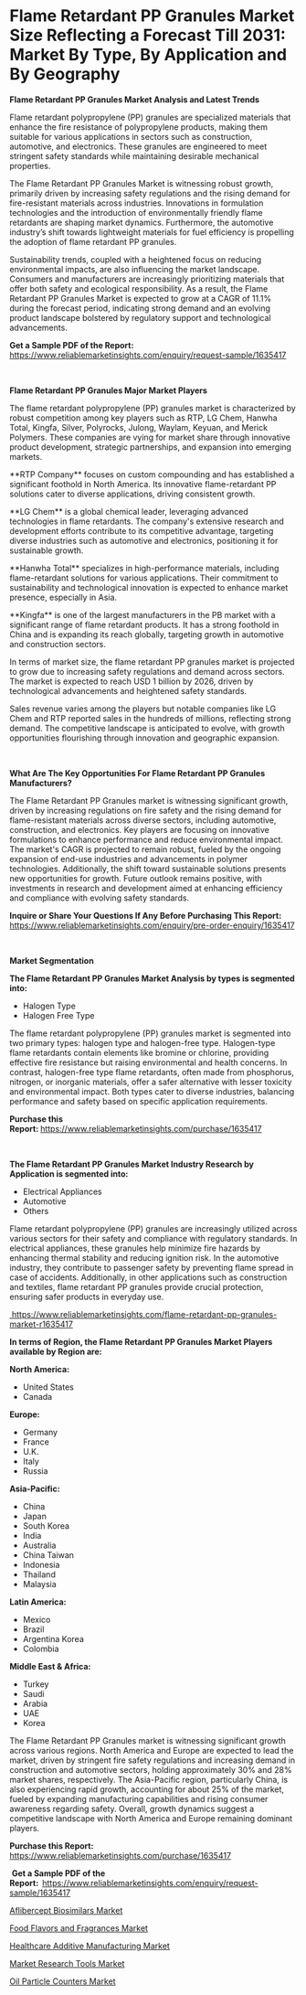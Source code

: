 <p><h1>Flame Retardant PP Granules Market Size Reflecting a Forecast Till 2031: Market By Type, By Application and By Geography</h1></p><p><strong>Flame Retardant PP Granules Market Analysis and Latest Trends</strong></p>
<p><p>Flame retardant polypropylene (PP) granules are specialized materials that enhance the fire resistance of polypropylene products, making them suitable for various applications in sectors such as construction, automotive, and electronics. These granules are engineered to meet stringent safety standards while maintaining desirable mechanical properties.</p><p>The Flame Retardant PP Granules Market is witnessing robust growth, primarily driven by increasing safety regulations and the rising demand for fire-resistant materials across industries. Innovations in formulation technologies and the introduction of environmentally friendly flame retardants are shaping market dynamics. Furthermore, the automotive industry’s shift towards lightweight materials for fuel efficiency is propelling the adoption of flame retardant PP granules.</p><p>Sustainability trends, coupled with a heightened focus on reducing environmental impacts, are also influencing the market landscape. Consumers and manufacturers are increasingly prioritizing materials that offer both safety and ecological responsibility. As a result, the Flame Retardant PP Granules Market is expected to grow at a CAGR of 11.1% during the forecast period, indicating strong demand and an evolving product landscape bolstered by regulatory support and technological advancements.</p></p>
<p><strong>Get a Sample PDF of the Report:&nbsp;</strong> <a href="https://www.reliablemarketinsights.com/enquiry/request-sample/1635417?utm_campaign=1551&utm_medium=2&utm_source=Github&utm_content=ia&utm_term=11102024&utm_id=flame-retardant-pp-granules">https://www.reliablemarketinsights.com/enquiry/request-sample/1635417</a></p>
<p>&nbsp;</p>
<p><strong>Flame Retardant PP Granules Major Market Players</strong></p>
<p><p>The flame retardant polypropylene (PP) granules market is characterized by robust competition among key players such as RTP, LG Chem, Hanwha Total, Kingfa, Silver, Polyrocks, Julong, Waylam, Keyuan, and Merick Polymers. These companies are vying for market share through innovative product development, strategic partnerships, and expansion into emerging markets.</p><p>**RTP Company** focuses on custom compounding and has established a significant foothold in North America. Its innovative flame-retardant PP solutions cater to diverse applications, driving consistent growth.</p><p>**LG Chem** is a global chemical leader, leveraging advanced technologies in flame retardants. The company's extensive research and development efforts contribute to its competitive advantage, targeting diverse industries such as automotive and electronics, positioning it for sustainable growth.</p><p>**Hanwha Total** specializes in high-performance materials, including flame-retardant solutions for various applications. Their commitment to sustainability and technological innovation is expected to enhance market presence, especially in Asia.</p><p>**Kingfa** is one of the largest manufacturers in the PB market with a significant range of flame retardant products. It has a strong foothold in China and is expanding its reach globally, targeting growth in automotive and construction sectors.</p><p>In terms of market size, the flame retardant PP granules market is projected to grow due to increasing safety regulations and demand across sectors. The market is expected to reach USD 1 billion by 2026, driven by technological advancements and heightened safety standards.</p><p>Sales revenue varies among the players but notable companies like LG Chem and RTP reported sales in the hundreds of millions, reflecting strong demand. The competitive landscape is anticipated to evolve, with growth opportunities flourishing through innovation and geographic expansion.</p></p>
<p>&nbsp;</p>
<p><strong>What Are The Key Opportunities For Flame Retardant PP Granules Manufacturers?</strong></p>
<p><p>The Flame Retardant PP Granules market is witnessing significant growth, driven by increasing regulations on fire safety and the rising demand for flame-resistant materials across diverse sectors, including automotive, construction, and electronics. Key players are focusing on innovative formulations to enhance performance and reduce environmental impact. The market's CAGR is projected to remain robust, fueled by the ongoing expansion of end-use industries and advancements in polymer technologies. Additionally, the shift toward sustainable solutions presents new opportunities for growth. Future outlook remains positive, with investments in research and development aimed at enhancing efficiency and compliance with evolving safety standards.</p></p>
<p><strong>Inquire or Share Your Questions If Any Before Purchasing This Report:</strong> <a href="https://www.reliablemarketinsights.com/enquiry/pre-order-enquiry/1635417?utm_campaign=1551&utm_medium=2&utm_source=Github&utm_content=ia&utm_term=11102024&utm_id=flame-retardant-pp-granules">https://www.reliablemarketinsights.com/enquiry/pre-order-enquiry/1635417</a></p>
<p>&nbsp;</p>
<p><strong>Market Segmentation</strong></p>
<p><strong>The Flame Retardant PP Granules Market Analysis by types is segmented into:</strong></p>
<p><ul><li>Halogen Type</li><li>Halogen Free Type</li></ul></p>
<p><p>The flame retardant polypropylene (PP) granules market is segmented into two primary types: halogen type and halogen-free type. Halogen-type flame retardants contain elements like bromine or chlorine, providing effective fire resistance but raising environmental and health concerns. In contrast, halogen-free type flame retardants, often made from phosphorus, nitrogen, or inorganic materials, offer a safer alternative with lesser toxicity and environmental impact. Both types cater to diverse industries, balancing performance and safety based on specific application requirements.</p></p>
<p><strong>Purchase this Report:&nbsp;</strong><a href="https://www.reliablemarketinsights.com/purchase/1635417?utm_campaign=1551&utm_medium=2&utm_source=Github&utm_content=ia&utm_term=11102024&utm_id=flame-retardant-pp-granules">https://www.reliablemarketinsights.com/purchase/1635417</a></p>
<p>&nbsp;</p>
<p><strong>The Flame Retardant PP Granules Market Industry Research by Application is segmented into:</strong></p>
<p><ul><li>Electrical Appliances</li><li>Automotive</li><li>Others</li></ul></p>
<p><p>Flame retardant polypropylene (PP) granules are increasingly utilized across various sectors for their safety and compliance with regulatory standards. In electrical appliances, these granules help minimize fire hazards by enhancing thermal stability and reducing ignition risk. In the automotive industry, they contribute to passenger safety by preventing flame spread in case of accidents. Additionally, in other applications such as construction and textiles, flame retardant PP granules provide crucial protection, ensuring safer products in everyday use.</p></p>
<p><a href="https://www.reliablemarketinsights.com/flame-retardant-pp-granules-market-r1635417?utm_campaign=1551&utm_medium=2&utm_source=Github&utm_content=ia&utm_term=11102024&utm_id=flame-retardant-pp-granules">&nbsp;https://www.reliablemarketinsights.com/flame-retardant-pp-granules-market-r1635417</a></p>
<p><strong>In terms of Region, the Flame Retardant PP Granules Market Players available by Region are:</strong></p>
<p>
    <p> <strong> North America: </strong>
        <ul>
            <li>United States</li>
            <li>Canada</li>
        </ul>
        </p> 
    <p> <strong> Europe: </strong>
        <ul>
            <li>Germany</li>
            <li>France</li>
            <li>U.K.</li>
            <li>Italy</li>
            <li>Russia</li>
        </ul>
        </p> 
    <p> <strong> Asia-Pacific: </strong>
        <ul>
            <li>China</li>
            <li>Japan</li>
            <li>South Korea</li>
            <li>India</li>
            <li>Australia</li>
            <li>China Taiwan</li>
            <li>Indonesia</li>
            <li>Thailand</li>
            <li>Malaysia</li>
        </ul>
        </p> 
    <p> <strong> Latin America: </strong>
        <ul>
            <li>Mexico</li>
            <li>Brazil</li>
            <li>Argentina Korea</li>
            <li>Colombia</li>
        </ul>
        </p> 
    <p> <strong> Middle East & Africa: </strong>
        <ul>
            <li>Turkey</li>
            <li>Saudi</li>
            <li>Arabia</li>
            <li>UAE</li>
            <li>Korea</li>
        </ul>
    </p>
    </p>
<p><p>The Flame Retardant PP Granules market is witnessing significant growth across various regions. North America and Europe are expected to lead the market, driven by stringent fire safety regulations and increasing demand in construction and automotive sectors, holding approximately 30% and 28% market shares, respectively. The Asia-Pacific region, particularly China, is also experiencing rapid growth, accounting for about 25% of the market, fueled by expanding manufacturing capabilities and rising consumer awareness regarding safety. Overall, growth dynamics suggest a competitive landscape with North America and Europe remaining dominant players.</p></p>
<p><strong>Purchase this Report: </strong><a href="https://www.reliablemarketinsights.com/purchase/1635417?utm_campaign=1551&utm_medium=2&utm_source=Github&utm_content=ia&utm_term=11102024&utm_id=flame-retardant-pp-granules">https://www.reliablemarketinsights.com/purchase/1635417</a></p>
<p>&nbsp;<strong>Get a Sample PDF of the Report:&nbsp;&nbsp;</strong><a href="https://www.reliablemarketinsights.com/enquiry/request-sample/1635417?utm_campaign=1551&utm_medium=2&utm_source=Github&utm_content=ia&utm_term=11102024&utm_id=flame-retardant-pp-granules">https://www.reliablemarketinsights.com/enquiry/request-sample/1635417</a></p>
<p><strong></strong></p>
<p><p><a href="https://www.linkedin.com/pulse/aflibercept-biosimilars-market-dynamics-application-types-emerging-mi0zf?utm_campaign=1551&utm_medium=2&utm_source=Github&utm_content=ia&utm_term=11102024&utm_id=flame-retardant-pp-granules">Aflibercept Biosimilars Market</a></p><p><a href="https://www.linkedin.com/pulse/global-food-flavors-fragrances-market-analysis-key-trends-1kx9f?utm_campaign=1551&utm_medium=2&utm_source=Github&utm_content=ia&utm_term=11102024&utm_id=flame-retardant-pp-granules">Food Flavors and Fragrances Market</a></p><p><a href="https://github.com/LacThu1/Market-Research-Report-List-1/blob/main/healthcare-additive-manufacturing-market.md?utm_campaign=1551&utm_medium=2&utm_source=Github&utm_content=ia&utm_term=11102024&utm_id=flame-retardant-pp-granules">Healthcare Additive Manufacturing Market</a></p><p><a href="https://github.com/DianaWilson796/Market-Research-Report-List-1/blob/main/market-research-tools-market.md?utm_campaign=1551&utm_medium=2&utm_source=Github&utm_content=ia&utm_term=11102024&utm_id=flame-retardant-pp-granules">Market Research Tools Market</a></p><p><a href="https://issuu.com/reportprime-2/docs/oil-particle-counters-market-size-2_bc358a2c9e0988?utm_campaign=1551&utm_medium=2&utm_source=Github&utm_content=ia&utm_term=11102024&utm_id=flame-retardant-pp-granules">Oil Particle Counters Market</a></p></p>
